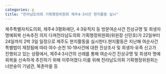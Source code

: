 ```yaml
---
categories: g
title: "전라남도의회 기획행정위원회 제주4·3사건 현지활동 실시"
---
```

제주특별자치도의회, 제주4·3평화재단, 4·3유적지 등 방문여순사건 진상규명 및 희생자 명예회복 신속추진 의지 다져전라남도의회 기획행정위원회(위원장 신민호)가 22일부터 24일까지 2박 3일 일정으로 제주도 현지활동을 실시한다.현지활동은 지난해 여순사건특별법이 제정됨에 따라 여수·순천 10·19사건에 대한 진상조사 및 희생자·유족 신고가 진행되고 있는 상황에서, 제주4·3사건의 선례를 통해 여순사건 진상규명 및 희생자 명예회복을 신속하게 추진하기 위해 이루어졌다.이를 위해 전라남도의회 기획행정위원회는 너븐숭이 기념관, 북촌마을 등